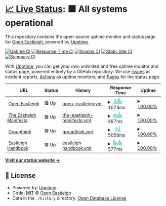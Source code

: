 # [📈 Live Status](https://OpenEastleigh.github.io/status): <!--live status--> **🟩 All systems operational**

This repository contains the open-source uptime monitor and status page for [Open Eastleigh](https://www.openeastleigh.uk/), powered by [Upptime](https://github.com/upptime/upptime).

[![Uptime CI](https://github.com/koj-co/upptime/workflows/Uptime%20CI/badge.svg)](https://github.com/koj-co/upptime/actions?query=workflow%3A%22Uptime+CI%22)
[![Response Time CI](https://github.com/koj-co/upptime/workflows/Response%20Time%20CI/badge.svg)](https://github.com/koj-co/upptime/actions?query=workflow%3A%22Response+Time+CI%22)
[![Graphs CI](https://github.com/koj-co/upptime/workflows/Graphs%20CI/badge.svg)](https://github.com/koj-co/upptime/actions?query=workflow%3A%22Graphs+CI%22)
[![Static Site CI](https://github.com/koj-co/upptime/workflows/Static%20Site%20CI/badge.svg)](https://github.com/koj-co/upptime/actions?query=workflow%3A%22Static+Site+CI%22)
[![Summary CI](https://github.com/koj-co/upptime/workflows/Summary%20CI/badge.svg)](https://github.com/koj-co/upptime/actions?query=workflow%3A%22Summary+CI%22)

With [Upptime](https://upptime.js.org), you can get your own unlimited and free uptime monitor and status page, powered entirely by a GitHub repository. We use [Issues](https://github.com/OpenEastleigh/status/issues) as incident reports, [Actions](https://github.com/OpenEastleigh/status/actions) as uptime monitors, and [Pages](https://OpenEastleigh.github.io/status) for the status page.

<!--start: status pages-->
<!-- This summary is generated by Upptime (https://github.com/upptime/upptime) -->
<!-- Do not edit this manually, your changes will be overwritten -->
<!-- prettier-ignore -->
| URL | Status | History | Response Time | Uptime |
| --- | ------ | ------- | ------------- | ------ |
| <img alt="" src="https://favicons.githubusercontent.com/www.openeastleigh.uk" height="13"> [Open Eastleigh](https://www.openeastleigh.uk) | 🟩 Up | [open-eastleigh.yml](https://github.com/OpenEastleigh/status/commits/HEAD/history/open-eastleigh.yml) | <details><summary><img alt="Response time graph" src="./graphs/open-eastleigh/response-time-week.png" height="20"> 1074ms</summary><br><a href="https://status.openeastleigh.uk/history/open-eastleigh"><img alt="Response time 720" src="https://img.shields.io/endpoint?url=https%3A%2F%2Fraw.githubusercontent.com%2FOpenEastleigh%2Fstatus%2FHEAD%2Fapi%2Fopen-eastleigh%2Fresponse-time.json"></a><br><a href="https://status.openeastleigh.uk/history/open-eastleigh"><img alt="24-hour response time 1390" src="https://img.shields.io/endpoint?url=https%3A%2F%2Fraw.githubusercontent.com%2FOpenEastleigh%2Fstatus%2FHEAD%2Fapi%2Fopen-eastleigh%2Fresponse-time-day.json"></a><br><a href="https://status.openeastleigh.uk/history/open-eastleigh"><img alt="7-day response time 1074" src="https://img.shields.io/endpoint?url=https%3A%2F%2Fraw.githubusercontent.com%2FOpenEastleigh%2Fstatus%2FHEAD%2Fapi%2Fopen-eastleigh%2Fresponse-time-week.json"></a><br><a href="https://status.openeastleigh.uk/history/open-eastleigh"><img alt="30-day response time 891" src="https://img.shields.io/endpoint?url=https%3A%2F%2Fraw.githubusercontent.com%2FOpenEastleigh%2Fstatus%2FHEAD%2Fapi%2Fopen-eastleigh%2Fresponse-time-month.json"></a><br><a href="https://status.openeastleigh.uk/history/open-eastleigh"><img alt="1-year response time 803" src="https://img.shields.io/endpoint?url=https%3A%2F%2Fraw.githubusercontent.com%2FOpenEastleigh%2Fstatus%2FHEAD%2Fapi%2Fopen-eastleigh%2Fresponse-time-year.json"></a></details> | <details><summary><a href="https://status.openeastleigh.uk/history/open-eastleigh">100.00%</a></summary><a href="https://status.openeastleigh.uk/history/open-eastleigh"><img alt="All-time uptime 99.95%" src="https://img.shields.io/endpoint?url=https%3A%2F%2Fraw.githubusercontent.com%2FOpenEastleigh%2Fstatus%2FHEAD%2Fapi%2Fopen-eastleigh%2Fuptime.json"></a><br><a href="https://status.openeastleigh.uk/history/open-eastleigh"><img alt="24-hour uptime 100.00%" src="https://img.shields.io/endpoint?url=https%3A%2F%2Fraw.githubusercontent.com%2FOpenEastleigh%2Fstatus%2FHEAD%2Fapi%2Fopen-eastleigh%2Fuptime-day.json"></a><br><a href="https://status.openeastleigh.uk/history/open-eastleigh"><img alt="7-day uptime 100.00%" src="https://img.shields.io/endpoint?url=https%3A%2F%2Fraw.githubusercontent.com%2FOpenEastleigh%2Fstatus%2FHEAD%2Fapi%2Fopen-eastleigh%2Fuptime-week.json"></a><br><a href="https://status.openeastleigh.uk/history/open-eastleigh"><img alt="30-day uptime 100.00%" src="https://img.shields.io/endpoint?url=https%3A%2F%2Fraw.githubusercontent.com%2FOpenEastleigh%2Fstatus%2FHEAD%2Fapi%2Fopen-eastleigh%2Fuptime-month.json"></a><br><a href="https://status.openeastleigh.uk/history/open-eastleigh"><img alt="1-year uptime 99.93%" src="https://img.shields.io/endpoint?url=https%3A%2F%2Fraw.githubusercontent.com%2FOpenEastleigh%2Fstatus%2FHEAD%2Fapi%2Fopen-eastleigh%2Fuptime-year.json"></a></details>
| <img alt="" src="https://favicons.githubusercontent.com/manifesto.openeastleigh.uk" height="13"> [The Eastleigh Manifesto](https://manifesto.openeastleigh.uk) | 🟩 Up | [the-eastleigh-manifesto.yml](https://github.com/OpenEastleigh/status/commits/HEAD/history/the-eastleigh-manifesto.yml) | <details><summary><img alt="Response time graph" src="./graphs/the-eastleigh-manifesto/response-time-week.png" height="20"> 487ms</summary><br><a href="https://status.openeastleigh.uk/history/the-eastleigh-manifesto"><img alt="Response time 310" src="https://img.shields.io/endpoint?url=https%3A%2F%2Fraw.githubusercontent.com%2FOpenEastleigh%2Fstatus%2FHEAD%2Fapi%2Fthe-eastleigh-manifesto%2Fresponse-time.json"></a><br><a href="https://status.openeastleigh.uk/history/the-eastleigh-manifesto"><img alt="24-hour response time 307" src="https://img.shields.io/endpoint?url=https%3A%2F%2Fraw.githubusercontent.com%2FOpenEastleigh%2Fstatus%2FHEAD%2Fapi%2Fthe-eastleigh-manifesto%2Fresponse-time-day.json"></a><br><a href="https://status.openeastleigh.uk/history/the-eastleigh-manifesto"><img alt="7-day response time 487" src="https://img.shields.io/endpoint?url=https%3A%2F%2Fraw.githubusercontent.com%2FOpenEastleigh%2Fstatus%2FHEAD%2Fapi%2Fthe-eastleigh-manifesto%2Fresponse-time-week.json"></a><br><a href="https://status.openeastleigh.uk/history/the-eastleigh-manifesto"><img alt="30-day response time 357" src="https://img.shields.io/endpoint?url=https%3A%2F%2Fraw.githubusercontent.com%2FOpenEastleigh%2Fstatus%2FHEAD%2Fapi%2Fthe-eastleigh-manifesto%2Fresponse-time-month.json"></a><br><a href="https://status.openeastleigh.uk/history/the-eastleigh-manifesto"><img alt="1-year response time 314" src="https://img.shields.io/endpoint?url=https%3A%2F%2Fraw.githubusercontent.com%2FOpenEastleigh%2Fstatus%2FHEAD%2Fapi%2Fthe-eastleigh-manifesto%2Fresponse-time-year.json"></a></details> | <details><summary><a href="https://status.openeastleigh.uk/history/the-eastleigh-manifesto">100.00%</a></summary><a href="https://status.openeastleigh.uk/history/the-eastleigh-manifesto"><img alt="All-time uptime 100.00%" src="https://img.shields.io/endpoint?url=https%3A%2F%2Fraw.githubusercontent.com%2FOpenEastleigh%2Fstatus%2FHEAD%2Fapi%2Fthe-eastleigh-manifesto%2Fuptime.json"></a><br><a href="https://status.openeastleigh.uk/history/the-eastleigh-manifesto"><img alt="24-hour uptime 100.00%" src="https://img.shields.io/endpoint?url=https%3A%2F%2Fraw.githubusercontent.com%2FOpenEastleigh%2Fstatus%2FHEAD%2Fapi%2Fthe-eastleigh-manifesto%2Fuptime-day.json"></a><br><a href="https://status.openeastleigh.uk/history/the-eastleigh-manifesto"><img alt="7-day uptime 100.00%" src="https://img.shields.io/endpoint?url=https%3A%2F%2Fraw.githubusercontent.com%2FOpenEastleigh%2Fstatus%2FHEAD%2Fapi%2Fthe-eastleigh-manifesto%2Fuptime-week.json"></a><br><a href="https://status.openeastleigh.uk/history/the-eastleigh-manifesto"><img alt="30-day uptime 100.00%" src="https://img.shields.io/endpoint?url=https%3A%2F%2Fraw.githubusercontent.com%2FOpenEastleigh%2Fstatus%2FHEAD%2Fapi%2Fthe-eastleigh-manifesto%2Fuptime-month.json"></a><br><a href="https://status.openeastleigh.uk/history/the-eastleigh-manifesto"><img alt="1-year uptime 100.00%" src="https://img.shields.io/endpoint?url=https%3A%2F%2Fraw.githubusercontent.com%2FOpenEastleigh%2Fstatus%2FHEAD%2Fapi%2Fthe-eastleigh-manifesto%2Fuptime-year.json"></a></details>
| <img alt="" src="https://favicons.githubusercontent.com/groupthink.openeastleigh.uk" height="13"> [Groupthink](https://groupthink.openeastleigh.uk) | 🟩 Up | [groupthink.yml](https://github.com/OpenEastleigh/status/commits/HEAD/history/groupthink.yml) | <details><summary><img alt="Response time graph" src="./graphs/groupthink/response-time-week.png" height="20"> 5058ms</summary><br><a href="https://status.openeastleigh.uk/history/groupthink"><img alt="Response time 6589" src="https://img.shields.io/endpoint?url=https%3A%2F%2Fraw.githubusercontent.com%2FOpenEastleigh%2Fstatus%2FHEAD%2Fapi%2Fgroupthink%2Fresponse-time.json"></a><br><a href="https://status.openeastleigh.uk/history/groupthink"><img alt="24-hour response time 836" src="https://img.shields.io/endpoint?url=https%3A%2F%2Fraw.githubusercontent.com%2FOpenEastleigh%2Fstatus%2FHEAD%2Fapi%2Fgroupthink%2Fresponse-time-day.json"></a><br><a href="https://status.openeastleigh.uk/history/groupthink"><img alt="7-day response time 5058" src="https://img.shields.io/endpoint?url=https%3A%2F%2Fraw.githubusercontent.com%2FOpenEastleigh%2Fstatus%2FHEAD%2Fapi%2Fgroupthink%2Fresponse-time-week.json"></a><br><a href="https://status.openeastleigh.uk/history/groupthink"><img alt="30-day response time 6108" src="https://img.shields.io/endpoint?url=https%3A%2F%2Fraw.githubusercontent.com%2FOpenEastleigh%2Fstatus%2FHEAD%2Fapi%2Fgroupthink%2Fresponse-time-month.json"></a><br><a href="https://status.openeastleigh.uk/history/groupthink"><img alt="1-year response time 6013" src="https://img.shields.io/endpoint?url=https%3A%2F%2Fraw.githubusercontent.com%2FOpenEastleigh%2Fstatus%2FHEAD%2Fapi%2Fgroupthink%2Fresponse-time-year.json"></a></details> | <details><summary><a href="https://status.openeastleigh.uk/history/groupthink">100.00%</a></summary><a href="https://status.openeastleigh.uk/history/groupthink"><img alt="All-time uptime 99.81%" src="https://img.shields.io/endpoint?url=https%3A%2F%2Fraw.githubusercontent.com%2FOpenEastleigh%2Fstatus%2FHEAD%2Fapi%2Fgroupthink%2Fuptime.json"></a><br><a href="https://status.openeastleigh.uk/history/groupthink"><img alt="24-hour uptime 100.00%" src="https://img.shields.io/endpoint?url=https%3A%2F%2Fraw.githubusercontent.com%2FOpenEastleigh%2Fstatus%2FHEAD%2Fapi%2Fgroupthink%2Fuptime-day.json"></a><br><a href="https://status.openeastleigh.uk/history/groupthink"><img alt="7-day uptime 100.00%" src="https://img.shields.io/endpoint?url=https%3A%2F%2Fraw.githubusercontent.com%2FOpenEastleigh%2Fstatus%2FHEAD%2Fapi%2Fgroupthink%2Fuptime-week.json"></a><br><a href="https://status.openeastleigh.uk/history/groupthink"><img alt="30-day uptime 100.00%" src="https://img.shields.io/endpoint?url=https%3A%2F%2Fraw.githubusercontent.com%2FOpenEastleigh%2Fstatus%2FHEAD%2Fapi%2Fgroupthink%2Fuptime-month.json"></a><br><a href="https://status.openeastleigh.uk/history/groupthink"><img alt="1-year uptime 99.83%" src="https://img.shields.io/endpoint?url=https%3A%2F%2Fraw.githubusercontent.com%2FOpenEastleigh%2Fstatus%2FHEAD%2Fapi%2Fgroupthink%2Fuptime-year.json"></a></details>
| <img alt="" src="https://favicons.githubusercontent.com/handbook.openeastleigh.uk" height="13"> [Eastleigh Handbook](https://handbook.openeastleigh.uk) | 🟩 Up | [eastleigh-handbook.yml](https://github.com/OpenEastleigh/status/commits/HEAD/history/eastleigh-handbook.yml) | <details><summary><img alt="Response time graph" src="./graphs/eastleigh-handbook/response-time-week.png" height="20"> 577ms</summary><br><a href="https://status.openeastleigh.uk/history/eastleigh-handbook"><img alt="Response time 595" src="https://img.shields.io/endpoint?url=https%3A%2F%2Fraw.githubusercontent.com%2FOpenEastleigh%2Fstatus%2FHEAD%2Fapi%2Feastleigh-handbook%2Fresponse-time.json"></a><br><a href="https://status.openeastleigh.uk/history/eastleigh-handbook"><img alt="24-hour response time 400" src="https://img.shields.io/endpoint?url=https%3A%2F%2Fraw.githubusercontent.com%2FOpenEastleigh%2Fstatus%2FHEAD%2Fapi%2Feastleigh-handbook%2Fresponse-time-day.json"></a><br><a href="https://status.openeastleigh.uk/history/eastleigh-handbook"><img alt="7-day response time 577" src="https://img.shields.io/endpoint?url=https%3A%2F%2Fraw.githubusercontent.com%2FOpenEastleigh%2Fstatus%2FHEAD%2Fapi%2Feastleigh-handbook%2Fresponse-time-week.json"></a><br><a href="https://status.openeastleigh.uk/history/eastleigh-handbook"><img alt="30-day response time 1108" src="https://img.shields.io/endpoint?url=https%3A%2F%2Fraw.githubusercontent.com%2FOpenEastleigh%2Fstatus%2FHEAD%2Fapi%2Feastleigh-handbook%2Fresponse-time-month.json"></a><br><a href="https://status.openeastleigh.uk/history/eastleigh-handbook"><img alt="1-year response time 577" src="https://img.shields.io/endpoint?url=https%3A%2F%2Fraw.githubusercontent.com%2FOpenEastleigh%2Fstatus%2FHEAD%2Fapi%2Feastleigh-handbook%2Fresponse-time-year.json"></a></details> | <details><summary><a href="https://status.openeastleigh.uk/history/eastleigh-handbook">100.00%</a></summary><a href="https://status.openeastleigh.uk/history/eastleigh-handbook"><img alt="All-time uptime 100.00%" src="https://img.shields.io/endpoint?url=https%3A%2F%2Fraw.githubusercontent.com%2FOpenEastleigh%2Fstatus%2FHEAD%2Fapi%2Feastleigh-handbook%2Fuptime.json"></a><br><a href="https://status.openeastleigh.uk/history/eastleigh-handbook"><img alt="24-hour uptime 100.00%" src="https://img.shields.io/endpoint?url=https%3A%2F%2Fraw.githubusercontent.com%2FOpenEastleigh%2Fstatus%2FHEAD%2Fapi%2Feastleigh-handbook%2Fuptime-day.json"></a><br><a href="https://status.openeastleigh.uk/history/eastleigh-handbook"><img alt="7-day uptime 100.00%" src="https://img.shields.io/endpoint?url=https%3A%2F%2Fraw.githubusercontent.com%2FOpenEastleigh%2Fstatus%2FHEAD%2Fapi%2Feastleigh-handbook%2Fuptime-week.json"></a><br><a href="https://status.openeastleigh.uk/history/eastleigh-handbook"><img alt="30-day uptime 100.00%" src="https://img.shields.io/endpoint?url=https%3A%2F%2Fraw.githubusercontent.com%2FOpenEastleigh%2Fstatus%2FHEAD%2Fapi%2Feastleigh-handbook%2Fuptime-month.json"></a><br><a href="https://status.openeastleigh.uk/history/eastleigh-handbook"><img alt="1-year uptime 100.00%" src="https://img.shields.io/endpoint?url=https%3A%2F%2Fraw.githubusercontent.com%2FOpenEastleigh%2Fstatus%2FHEAD%2Fapi%2Feastleigh-handbook%2Fuptime-year.json"></a></details>

<!--end: status pages-->

[**Visit our status website →**](https://OpenEastleigh.github.io/status)

## 📄 License

- Powered by: [Upptime](https://github.com/upptime/upptime)
- Code: [MIT](./LICENSE) © [Open Eastleigh](https://www.openeastleigh.uk/)
- Data in the `./history` directory: [Open Database License](https://opendatacommons.org/licenses/odbl/1-0/)
